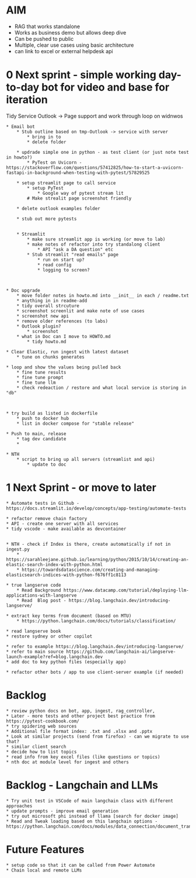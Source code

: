 # AIM
* RAG that works standalone
* Works as business demo but allows deep dive    
* Can be pushed to public   
* Multiple, clear use cases using basic architecture   
* can link to excel or external helpdesk api

# 0 Next sprint - simple working day-to-day bot for video and base for iteration
Tidy Service Outlook -> Page support and work through loop on widnwos

	* Email bot 
		* Stub outline based on tmp-Outlook -> service with server
			* bring in to 
			* delete folder

		* updrade simple one in python - as test client (or just note test in howto?)
			* PyTest on Uvicorn - https://stackoverflow.com/questions/57412825/how-to-start-a-uvicorn-fastapi-in-background-when-testing-with-pytest/57829525

		* setup streamlit page to call service
			* setup PyTest
				* Google way of pytest stream lit
			# Make strealit page screenshot friendly
				
		* delete outlook examples folder

		* stub out more pytests


		* Streamlit
			* make sure streamlit app is working (or move to lab)
			* make notes of refactor into try standalong client
				* API "ask a DA question" etc
			* Stub streamlit "read emails" page
				* run on start up?
				* read config
				* logging to screen?



	* Doc upgrade
		* move folder notes in howto.md into __init__ in each / readme.txt
		* anything in in readme-add
		* tidy overall strcuture
		* screenshot screenlit and make note of use cases
		* screenshot new api 
		* remove older references (to labs)
		* Outlook plugin?
			* screenshot
		* what in Doc can I move to HOWTO.md
			* tidy howto.md

	* Clear Elastic, run ingest with latest dataset
		* tune on chunks generates

	* loop and show the values being pulled back
		* fine tune results
		* fine tune prompt
		* fine tune llm
		* check redeaction / restore and what local service is storing in "db"



	* try build as listed in dockerfile
		* push to docker hub
		* list in docker compose for "stable release"
	
	* Push to main, release
		* tag dev candidate
		* 

	* NTH
		* script to bring up all servers (streamlist and api)
			* update to doc
		


# 1 Next Sprint - or move to later

	* Automate tests in Github - https://docs.streamlit.io/develop/concepts/app-testing/automate-tests

	* refactor remove chain factory
	* API - create one server with all services
	* tidy vscode - make available as devcontainer

	
	* NTH - check if Index is there, create automatically if not in ingest.py
		* https://sarahleejane.github.io/learning/python/2015/10/14/creating-an-elastic-search-index-with-python.html
		* https://towardsdatascience.com/creating-and-managing-elasticsearch-indices-with-python-f676ff1c8113

	* true langserve code
		* Read Background https://www.datacamp.com/tutorial/deploying-llm-applications-with-langserve
		* Read 	Blog post - https://blog.langchain.dev/introducing-langserve/

	* extract key terms from document (based on MTU)
		* https://python.langchain.com/docs/tutorials/classification/

	* read langserve book
	* restore sydney or other copilot

	* refer to example https://blog.langchain.dev/introducing-langserve/
	* refer to main source https://github.com/langchain-ai/langserve-launch-example?ref=blog.langchain.dev
	* add doc to key python files (especially app)

	* refactor other bots / app to use client-server example (if needed)
	



# Backlog 

	* review python docs on bot, app, ingest, rag_controller,
	* Later - more tests and other project best practice from https://pytest-cookbook.com/
	* try spidering web sources
	* Additional file format index: .txt and .xlsx and .pptx
	* Look at similar projects (send from firefox) - can we migrate to use that?
	* similar client search
	* decide how to list topics
	* read info from key excel files (like questions or topics)
	* nth doc at module level for ingest and others



# Backlog - Langchain and LLMs
	* Try unit test in VSCode of main langchain class with different approaches
	* update prompts - improve email generation
	* try out microsoft phi instead of llama [search for docker image]	
	* Read and Tweak loading based on this langchain options -https://python.langchain.com/docs/modules/data_connection/document_transformers/
	

# Future Features
	* setup code so that it can be called from Power Automate
	* Chain local and remote LLMs
